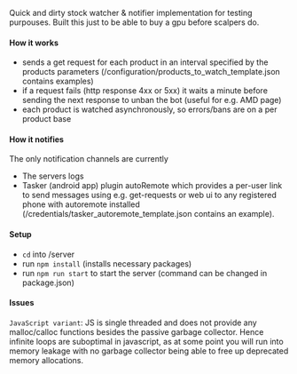 Quick and dirty stock watcher & notifier implementation for testing purpouses. Built this just to be able to buy a gpu before scalpers do.

#### How it works
- sends a get request for each product in an interval specified by the products parameters (/configuration/products_to_watch_template.json contains examples)
- if a request fails (http response 4xx or 5xx) it waits a minute before sending the next response to unban the bot (useful for e.g. AMD page)
- each product is watched asynchronously, so errors/bans are on a per product base

#### How it notifies
The only notification channels are currently
- The servers logs
- Tasker (android app) plugin autoRemote which provides a per-user link to send messages using e.g. get-requests or web ui to any registered phone with autoremote installed (/credentials/tasker_autoremote_template.json contains an example).

#### Setup
- `cd` into /server
- run `npm install` (installs necessary packages)
- run `npm run start` to start the server (command can be changed in package.json)

#### Issues
`JavaScript variant`: JS is single threaded and does not provide any malloc/calloc functions besides the passive garbage collector. Hence infinite loops are suboptimal in javascript, as at some point you will run into memory leakage with no garbage collector being able to free up deprecated memory allocations.
